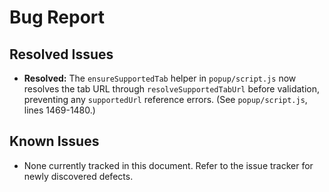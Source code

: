 # Bug Report

## Resolved Issues

- **Resolved:** The `ensureSupportedTab` helper in `popup/script.js` now resolves the tab URL through `resolveSupportedTabUrl` before validation, preventing any `supportedUrl` reference errors. (See `popup/script.js`, lines 1469-1480.)

## Known Issues

- None currently tracked in this document. Refer to the issue tracker for newly discovered defects.
